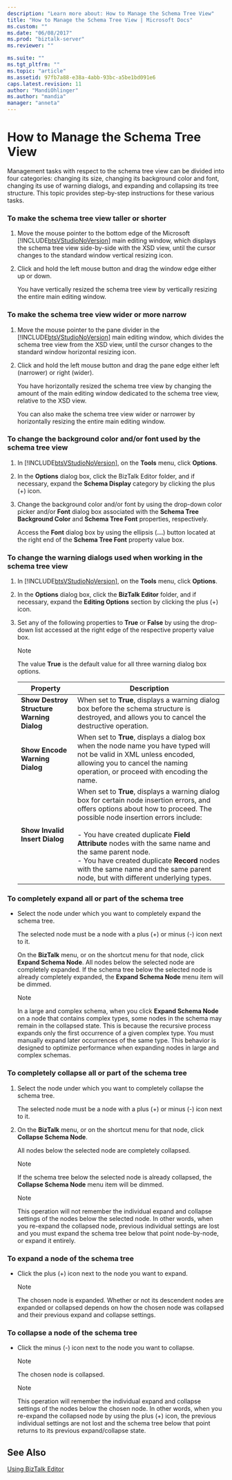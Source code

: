 ```yaml
---
description: "Learn more about: How to Manage the Schema Tree View"
title: "How to Manage the Schema Tree View | Microsoft Docs"
ms.custom: ""
ms.date: "06/08/2017"
ms.prod: "biztalk-server"
ms.reviewer: ""

ms.suite: ""
ms.tgt_pltfrm: ""
ms.topic: "article"
ms.assetid: 97fb7a88-e38a-4abb-93bc-a5be1bd091e6
caps.latest.revision: 11
author: "MandiOhlinger"
ms.author: "mandia"
manager: "anneta"
---
```

# How to Manage the Schema Tree View
Management tasks with respect to the schema tree view can be divided into four categories: changing its size, changing its background color and font, changing its use of warning dialogs, and expanding and collapsing its tree structure. This topic provides step-by-step instructions for these various tasks.  
  
### To make the schema tree view taller or shorter  
  
1. Move the mouse pointer to the bottom edge of the Microsoft [!INCLUDE[btsVStudioNoVersion](../includes/btsvstudionoversion-md.md)] main editing window, which displays the schema tree view side-by-side with the XSD view, until the cursor changes to the standard window vertical resizing icon.  
  
2. Click and hold the left mouse button and drag the window edge either up or down.  
  
    You have vertically resized the schema tree view by vertically resizing the entire main editing window.  
  
### To make the schema tree view wider or more narrow  
  
1. Move the mouse pointer to the pane divider in the [!INCLUDE[btsVStudioNoVersion](../includes/btsvstudionoversion-md.md)] main editing window, which divides the schema tree view from the XSD view, until the cursor changes to the standard window horizontal resizing icon.  
  
2. Click and hold the left mouse button and drag the pane edge either left (narrower) or right (wider).  
  
    You have horizontally resized the schema tree view by changing the amount of the main editing window dedicated to the schema tree view, relative to the XSD view.  
  
    You can also make the schema tree view wider or narrower by horizontally resizing the entire main editing window.  
  
### To change the background color and/or font used by the schema tree view  
  
1. In [!INCLUDE[btsVStudioNoVersion](../includes/btsvstudionoversion-md.md)], on the **Tools** menu, click **Options**.  
  
2. In the **Options** dialog box, click the BizTalk Editor folder, and if necessary, expand the **Schema Display** category by clicking the plus (+) icon.  
  
3. Change the background color and/or font by using the drop-down color picker and/or **Font** dialog box associated with the **Schema Tree Background Color** and **Schema Tree Font** properties, respectively.  
  
    Access the **Font** dialog box by using the ellipsis (**…**) button located at the right end of the **Schema Tree Font** property value box.  
  
### To change the warning dialogs used when working in the schema tree view  
  
1. In [!INCLUDE[btsVStudioNoVersion](../includes/btsvstudionoversion-md.md)], on the **Tools** menu, click **Options**.  
  
2. In the **Options** dialog box, click the **BizTalk Editor** folder, and if necessary, expand the **Editing Options** section by clicking the plus (+) icon.  
  
3. Set any of the following properties to **True** or **False** by using the drop-down list accessed at the right edge of the respective property value box.  
  
   > [!NOTE]
   >  The value **True** is the default value for all three warning dialog box options.  
  
   |Property|Description|  
   |--------------|-----------------|  
   |**Show Destroy Structure Warning Dialog**|When set to **True**, displays a warning dialog box before the schema structure is destroyed, and allows you to cancel the destructive operation.|  
   |**Show Encode Warning Dialog**|When set to **True**, displays a dialog box when the node name you have typed will not be valid in XML unless encoded, allowing you to cancel the naming operation, or proceed with encoding the name.|  
   |**Show Invalid Insert Dialog**|When set to **True**, displays a warning dialog box for certain node insertion errors, and offers options about how to proceed. The possible node insertion errors include:<br /><br /> -   You have created duplicate **Field Attribute** nodes with the same name and the same parent node.<br />-   You have created duplicate **Record** nodes with the same name and the same parent node, but with different underlying types.|  
  
### To completely expand all or part of the schema tree  
  
-   Select the node under which you want to completely expand the schema tree.  
  
     The selected node must be a node with a plus (+) or minus (-) icon next to it.  
  
     On the **BizTalk** menu, or on the shortcut menu for that node, click **Expand Schema Node**. All nodes below the selected node are completely expanded. If the schema tree below the selected node is already completely expanded, the **Expand Schema Node** menu item will be dimmed.  
  
    > [!NOTE]
    >  In a large and complex schema, when you click **Expand Schema Node** on a node that contains complex types, some nodes in the schema may remain in the collapsed state. This is because the recursive process expands only the first occurrence of a given complex type. You must manually expand later occurrences of the same type. This behavior is designed to optimize performance when expanding nodes in large and complex schemas.  
  
### To completely collapse all or part of the schema tree  
  
1.  Select the node under which you want to completely collapse the schema tree.  
  
     The selected node must be a node with a plus (+) or minus (-) icon next to it.  
  
2.  On the **BizTalk** menu, or on the shortcut menu for that node, click **Collapse Schema Node**.  
  
     All nodes below the selected node are completely collapsed.  
  
    > [!NOTE]
    >  If the schema tree below the selected node is already collapsed, the **Collapse Schema Node** menu item will be dimmed.  
  
    > [!NOTE]
    >  This operation will not remember the individual expand and collapse settings of the nodes below the selected node. In other words, when you re-expand the collapsed node, previous individual settings are lost and you must expand the schema tree below that point node-by-node, or expand it entirely.  
  
### To expand a node of the schema tree  
  
-   Click the plus (+) icon next to the node you want to expand.  
  
    > [!NOTE]
    >  The chosen node is expanded. Whether or not its descendent nodes are expanded or collapsed depends on how the chosen node was collapsed and their previous expand and collapse settings.  
  
### To collapse a node of the schema tree  
  
-   Click the minus (-) icon next to the node you want to collapse.  
  
    > [!NOTE]
    >  The chosen node is collapsed.  
  
    > [!NOTE]
    >  This operation will remember the individual expand and collapse settings of the nodes below the chosen node. In other words, when you re-expand the collapsed node by using the plus (+) icon, the previous individual settings are not lost and the schema tree below that point returns to its previous expand/collapse state.  
  
## See Also  
 [Using BizTalk Editor](../core/using-biztalk-editor.md)
